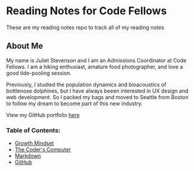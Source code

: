 # Reading Notes for Code Fellows

These are my reading notes repo to track all of my reading notes

## About Me

My name is Juliet Stevenson and I am an Admissions Coordinator at Code Fellows. I am a hiking enthusiast, amature food photographer, and love a good tide-pooling session. 

Previously, I studied the population dynamics and bioacoustics of bottlenose dolphines, but I have always beeen interested in UX design and web development. So I packed my bags and moved to Seattle from Boston to follow my dream to become part of this new industry.

View my GitHub portfolio [here](https://github.com/JulietStevenson)

### Table of Contents:
- [Growth Mindset](growth_mindset.md)
- [The Coder's Computer](coders_computer.md)
- [Markdown](markdown.md)
- [GitHub](github.md)

